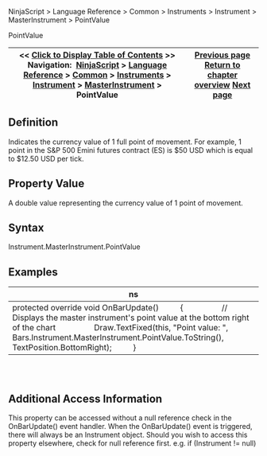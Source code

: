 ﻿
NinjaScript \> Language Reference \> Common \> Instruments \> Instrument \> MasterInstrument \> PointValue

PointValue

| \<\< [Click to Display Table of Contents](pointvalue.md) \>\> **Navigation:**     [NinjaScript](ninjascript.md) \> [Language Reference](language_reference_wip.md) \> [Common](common.md) \> [Instruments](instruments_ninjascript.md) \> [Instrument](instrument.md) \> [MasterInstrument](masterinstrument.md) \> PointValue | [Previous page](getnextexpiry.md) [Return to chapter overview](masterinstrument.md) [Next page](rollovercollection.md) |
| --- | --- |
## Definition
Indicates the currency value of 1 full point of movement. For example, 1 point in the S\&P 500 Emini futures contract (ES) is $50 USD which is equal to $12\.50 USD per tick.
## 
## Property Value
A double value representing the currency value of 1 point of movement.
 
## Syntax
Instrument.MasterInstrument.PointValue
 
## Examples

| ns |
| --- |
| protected override void OnBarUpdate()          {                  // Displays the master instrument's point value at the bottom right of the chart                  Draw.TextFixed(this, "Point value: ", Bars.Instrument.MasterInstrument.PointValue.ToString(), TextPosition.BottomRight);          } |
## 
 
## Additional Access Information
This property can be accessed without a null reference check in the OnBarUpdate() event handler. When the OnBarUpdate() event is triggered, there will always be an Instrument object. Should you wish to access this property elsewhere, check for null reference first. e.g. if (Instrument !\= null)
